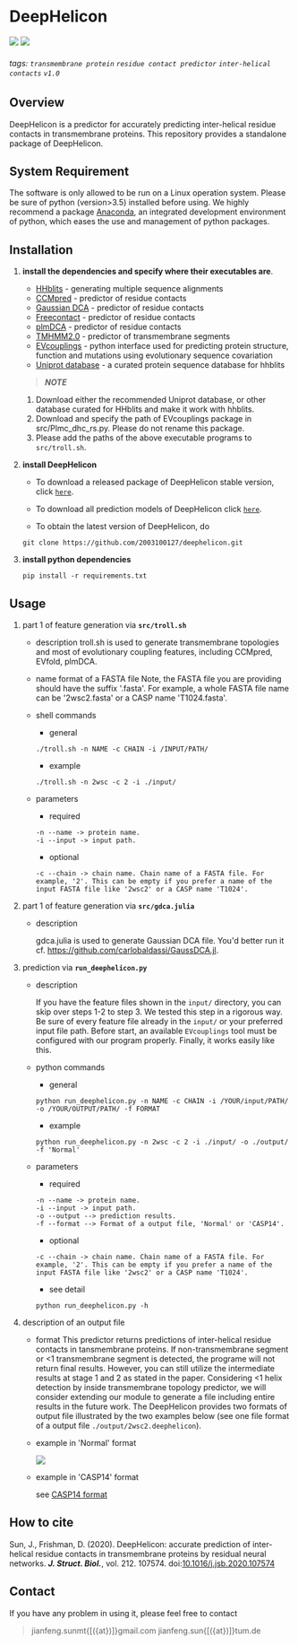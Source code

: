 # DeepHelicon
![](https://img.shields.io/badge/DeepHelicon-executable-519dd9.svg)
![](https://img.shields.io/badge/last_released_date-Feb_2020-green.svg)

###### tags: `transmembrane protein` `residue contact predictor` `inter-helical contacts` `v1.0`

## Overview
DeepHelicon is a predictor for accurately predicting inter-helical residue contacts in transmembrane proteins. This repository provides a standalone package of DeepHelicon.

## System Requirement
    
The software is only allowed to be run on a Linux operation system. Please be sure of python (version>3.5) installed before using. We highly recommend a package [Anaconda](https://www.anaconda.com/distribution/), an integrated development environment of python, which eases the use and management of python packages.

## Installation
    
1. **install the dependencies and specify where their executables are**.
    * [HHblits](https://github.com/soedinglab/hh-suite) - generating multiple sequence alignments
    * [CCMpred](https://github.com/soedinglab/CCMpred) - predictor of residue contacts
    * [Gaussian DCA](https://github.com/carlobaldassi/GaussDCA.jl) - predictor of residue contacts
    * [Freecontact](https://rostlab.org/owiki/index.php/FreeContact) - predictor of residue contacts
    * [plmDCA](https://github.com/debbiemarkslab/plmc) - predictor of residue contacts
    * [TMHMM2.0](https://services.healthtech.dtu.dk/software.php) - predictor of transmembrane segments
    * [EVcouplings](https://github.com/debbiemarkslab/EVcouplings) - python interface used for predicting protein structure, function and mutations using evolutionary sequence covariation
    * [Uniprot database](http://wwwuser.gwdg.de/~compbiol/data/hhsuite/databases/hhsuite_dbs/old-releases/) - a curated protein sequence database for hhblits
    
    > **_NOTE_**
    
    1. Download either the recommended Uniprot database, or other database curated for HHblits and make it work with hhblits.
    2. Download and specify the path of EVcouplings package in src/Plmc_dhc_rs.py. Please do not rename this package.
    3. Please add the paths of the above executable programs to `src/troll.sh`.


2. **install DeepHelicon**

    * To download a released package of DeepHelicon stable version, click [`here`](https://github.com/2003100127/deephelicon/releases).
    
    * To download all prediction models of DeepHelicon click [`here`](https://github.com/2003100127/deephelicon/releases).
    

    * To obtain the latest version of DeepHelicon, do
    ```
    git clone https://github.com/2003100127/deephelicon.git
    ```

3. **install python dependencies**
    
    ```    
	pip install -r requirements.txt
	```

## Usage

1. part 1 of feature generation via **`src/troll.sh`**

    * description
        troll.sh is used to generate transmembrane topologies and most of evolutionary coupling features, including CCMpred, EVfold, plmDCA.
        
    * name format of a FASTA file
        Note, the FASTA file you are providing should have the suffix '.fasta'. For example, a whole FASTA file name can be '2wsc2.fasta' or a CASP name 'T1024.fasta'.

    * shell commands
        * general
        ```
        ./troll.sh -n NAME -c CHAIN -i /INPUT/PATH/
        ```
        * example
        ```
        ./troll.sh -n 2wsc -c 2 -i ./input/
        ```
    * parameters
	    * required
        ```
        -n --name -> protein name.
        -i --input -> input path.
        ```
        
        * optional
        ```
        -c --chain -> chain name. Chain name of a FASTA file. For example, '2'. This can be empty if you prefer a name of the input FASTA file like '2wsc2' or a CASP name 'T1024'.
        ```

2. part 1 of feature generation via **`src/gdca.julia`**
    
    * description
        
        gdca.julia is used to generate Gaussian DCA file. You'd better run it cf. https://github.com/carlobaldassi/GaussDCA.jl.
        
3. prediction via **`run_deephelicon.py`**
    
    * description
        
        If you have the feature files shown in the `input/` directory, you can skip over steps 1-2 to step 3. We tested this step in a rigorous way. Be sure of every feature file already in the `input/` or your preferred input file path. Before start, an available `EVcouplings` tool must be configured with our program properly. Finally, it works easily like this. 
    
	* python commands
	    * general
	    ```
        python run_deephelicon.py -n NAME -c CHAIN -i /YOUR/input/PATH/ -o /YOUR/OUTPUT/PATH/ -f FORMAT
        ```
	    * example
        ```
        python run_deephelicon.py -n 2wsc -c 2 -i ./input/ -o ./output/ -f 'Normal'
        ```
	* parameters
	    * required
        ```
        -n --name -> protein name.
        -i --input -> input path.
        -o --output --> prediction results.
        -f --format --> Format of a output file, 'Normal' or 'CASP14'.
        ```
        
        * optional

        ```
        -c --chain -> chain name. Chain name of a FASTA file. For example, '2'. This can be empty if you prefer a name of the input FASTA file like '2wsc2' or a CASP name 'T1024'.
        ```
        * see detail
        ```
        python run_deephelicon.py -h
        ```

2. description of an output file

	* format
	  This predictor returns predictions of inter-helical residue contacts in tansmembrane proteins. If non-transmembrane segment or <1 transmembrane segment is detected, the programe will not return final results. However, you can still utilize the intermediate results at stage 1 and 2 as stated in the paper. Considering <1 helix detection by inside transmembrane topology predictor, we will consider extending our module to generate a file including entire results in the future work. The DeepHelicon provides two formats of output file illustrated by the two examples below (see one file format of a output file `./output/2wsc2.deephelicon`).
      
    * example in 'Normal' format
	  
      ![](https://i.imgur.com/lCPvY1n.png)
      
    * example in 'CASP14' format

        see [CASP14 format](https://predictioncenter.org/casp14/index.cgi?page=format#RR)

## How to cite
Sun, J., Frishman, D. (2020). DeepHelicon: accurate prediction of inter-helical residue contacts in transmembrane proteins by residual neural networks. ***J. Struct. Biol.***, vol. 212. 107574. doi:[10.1016/j.jsb.2020.107574](https://doi.org/10.1016/j.jsb.2020.107574)

## Contact
If you have any problem in using it, please feel free to contact
> jianfeng.sunmt{[({at})]}gmail.com
> jianfeng.sun{[({at})]}tum.de